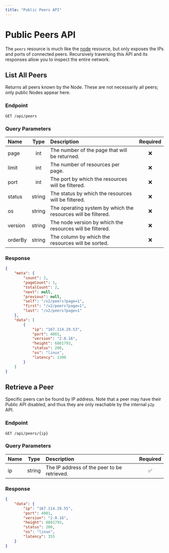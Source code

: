 ```yaml
---
title: "Public Peers API"
---
```


# Public Peers API

The `peers` resource is much like the [node](/api/public/v2/node.md) resource, but only exposes the IPs and ports of connected peers. Recursively traversing this API and its responses allow you to inspect the entire network.

## List All Peers

Returns all peers known by the Node. These are not necessarily all peers; only public Nodes appear here.

### Endpoint

```
GET /api/peers
```

### Query Parameters

| Name    | Type   | Description                                                   | Required |
| :------ | :----: | :------------------------------------------------------------ | :------: |
| page    | int    | The number of the page that will be returned.                 | :x:      |
| limit   | int    | The number of resources per page.                             | :x:      |
| port    | int    | The port by which the resources will be filtered.             | :x:      |
| status  | string | The status by which the resources will be filtered.           | :x:      |
| os      | string | The operating system by which the resources will be filtered. | :x:      |
| version | string | The node version by which the resources will be filtered.     | :x:      |
| orderBy | string | The column by which the resources will be sorted.             | :x:      |

### Response

```json
{
    "meta": {
        "count": 2,
        "pageCount": 1,
        "totalCount": 2,
        "next": null,
        "previous": null,
        "self": "/v2/peers?page=1",
        "first": "/v2/peers?page=1",
        "last": "/v2/peers?page=1"
    },
    "data": [
        {
            "ip": "167.114.29.53",
            "port": 4001,
            "version": "2.0.16",
            "height": 6881793,
            "status": 200,
            "os": "linux", 
            "latency": 1390
        }
    ]
}
```

## Retrieve a Peer

Specific peers can be found by IP address. Note that a peer may have their Public API disabled, and thus they are only reachable by the internal `p2p` API.

### Endpoint

```
GET /api/peers/{ip}
```

### Query Parameters

| Name | Type   | Description                                 | Required           |
| :--- | :----: | :------------------------------------------ | :----------------: |
| ip   | string | The IP address of the peer to be retrieved. | :white_check_mark: |

### Response

```json
{
    "data": {
        "ip": "167.114.29.55",
        "port": 4001,
        "version": "2.0.16",
        "height": 6881793,
        "status": 200,
        "os": "linux", 
        "latency": 355
    }
}
```
